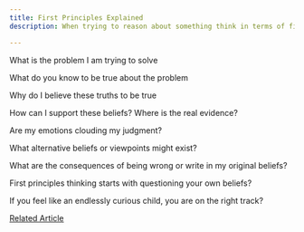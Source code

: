 ```yaml
---
title: First Principles Explained
description: When trying to reason about something think in terms of first principles, what are the basic truths?

---
```



What is the problem I am trying to solve

What do you know to be true about the problem

Why do I believe these truths to be true

How can I support these beliefs? Where is the real evidence?

Are my emotions clouding my judgment?

What alternative beliefs or viewpoints might exist?

What are the consequences of being wrong or write in my original beliefs?

First principles thinking starts with questioning your own beliefs?

If you feel like an endlessly curious child, you are on the right track?


[Related Article](https://fs.blog/first-principles/)
